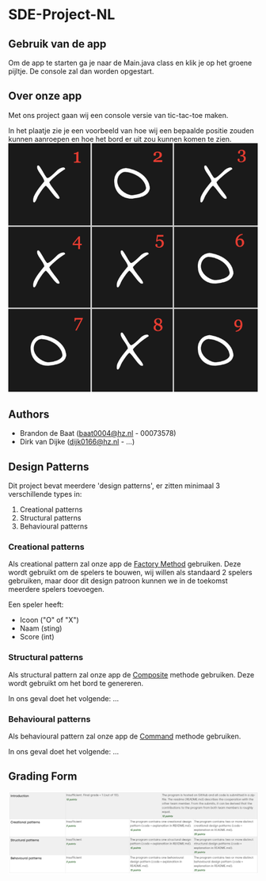 # SDE-Project-NL
## Gebruik van de app
Om de app te starten ga je naar de Main.java class en klik je op het groene pijltje.
De console zal dan worden opgestart.

## Over onze app
Met ons project gaan wij een console versie van tic-tac-toe maken.

In het plaatje zie je een voorbeeld van hoe wij een bepaalde positie zouden kunnen aanroepen
en hoe het bord er uit zou kunnen komen te zien.
![img_1.png](img_1.png)

## Authors
- Brandon de Baat ([baat0004@hz.nl](baat0004@hz.nl) - 00073578)
- Dirk van Dijke ([dijk0166@hz.nl](dijk0166@hz.nl) - ...)

## Design Patterns
Dit project bevat meerdere 'design patterns', er zitten minimaal 3 verschillende types in:
1. Creational patterns
2. Structural patterns
3. Behavioural patterns

### Creational patterns
Als creational pattern zal onze app de [Factory Method](https://refactoring.guru/design-patterns/factory-method) gebruiken.
Deze wordt gebruikt om de spelers te bouwen, wij willen als standaard 2 spelers gebruiken,
maar door dit design patroon kunnen we in de toekomst meerdere spelers toevoegen.

Een speler heeft:
- Icoon ("O" of "X")
- Naam (sting)
- Score (int)

### Structural patterns
Als structural pattern zal onze app de [Composite](https://refactoring.guru/design-patterns/composite) methode gebruiken.
Deze wordt gebruikt om het bord te genereren.

In ons geval doet het volgende:
...

### Behavioural patterns
Als behavioural pattern zal onze app de [Command](https://refactoring.guru/design-patterns/command) methode gebruiken.



In ons geval doet het volgende:
...

## Grading Form
![img.png](img.png)